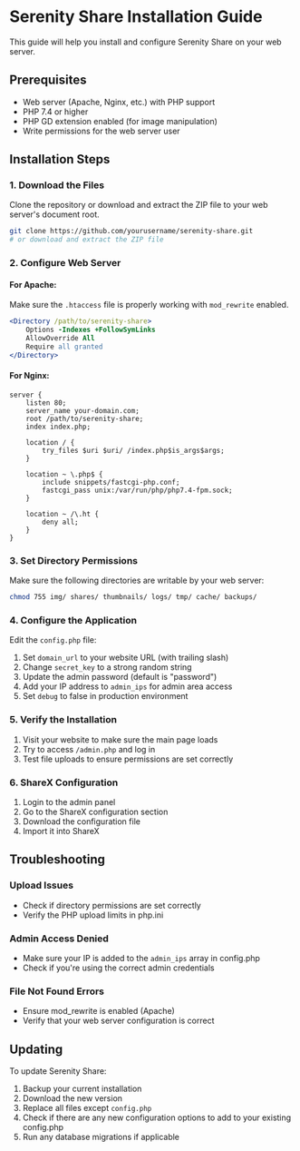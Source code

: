 # Serenity Share Installation Guide

This guide will help you install and configure Serenity Share on your web server.

## Prerequisites

- Web server (Apache, Nginx, etc.) with PHP support
- PHP 7.4 or higher
- PHP GD extension enabled (for image manipulation)
- Write permissions for the web server user

## Installation Steps

### 1. Download the Files

Clone the repository or download and extract the ZIP file to your web server's document root.

```bash
git clone https://github.com/yourusername/serenity-share.git
# or download and extract the ZIP file
```

### 2. Configure Web Server

#### For Apache:

Make sure the `.htaccess` file is properly working with `mod_rewrite` enabled.

```apache
<Directory /path/to/serenity-share>
    Options -Indexes +FollowSymLinks
    AllowOverride All
    Require all granted
</Directory>
```

#### For Nginx:

```nginx
server {
    listen 80;
    server_name your-domain.com;
    root /path/to/serenity-share;
    index index.php;

    location / {
        try_files $uri $uri/ /index.php$is_args$args;
    }

    location ~ \.php$ {
        include snippets/fastcgi-php.conf;
        fastcgi_pass unix:/var/run/php/php7.4-fpm.sock;
    }

    location ~ /\.ht {
        deny all;
    }
}
```

### 3. Set Directory Permissions

Make sure the following directories are writable by your web server:

```bash
chmod 755 img/ shares/ thumbnails/ logs/ tmp/ cache/ backups/
```

### 4. Configure the Application

Edit the `config.php` file:

1. Set `domain_url` to your website URL (with trailing slash)
2. Change `secret_key` to a strong random string
3. Update the admin password (default is "password")
4. Add your IP address to `admin_ips` for admin area access
5. Set `debug` to false in production environment

### 5. Verify the Installation

1. Visit your website to make sure the main page loads
2. Try to access `/admin.php` and log in
3. Test file uploads to ensure permissions are set correctly

### 6. ShareX Configuration

1. Login to the admin panel
2. Go to the ShareX configuration section
3. Download the configuration file
4. Import it into ShareX

## Troubleshooting

### Upload Issues
- Check if directory permissions are set correctly
- Verify the PHP upload limits in php.ini

### Admin Access Denied
- Make sure your IP is added to the `admin_ips` array in config.php
- Check if you're using the correct admin credentials

### File Not Found Errors
- Ensure mod_rewrite is enabled (Apache)
- Verify that your web server configuration is correct

## Updating

To update Serenity Share:

1. Backup your current installation
2. Download the new version
3. Replace all files except `config.php`
4. Check if there are any new configuration options to add to your existing config.php
5. Run any database migrations if applicable 